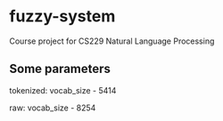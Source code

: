 # fuzzy-system
Course project for CS229 Natural Language Processing

## Some parameters
tokenized: vocab_size - 5414

raw: vocab_size - 8254